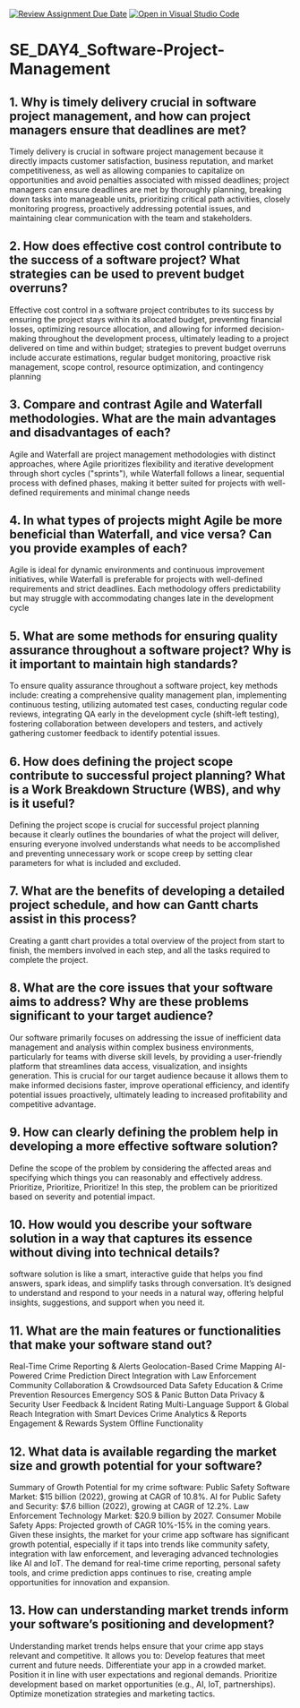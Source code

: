 [![Review Assignment Due Date](https://classroom.github.com/assets/deadline-readme-button-22041afd0340ce965d47ae6ef1cefeee28c7c493a6346c4f15d667ab976d596c.svg)](https://classroom.github.com/a/9pw6JKcu)
[![Open in Visual Studio Code](https://classroom.github.com/assets/open-in-vscode-2e0aaae1b6195c2367325f4f02e2d04e9abb55f0b24a779b69b11b9e10269abc.svg)](https://classroom.github.com/online_ide?assignment_repo_id=18474990&assignment_repo_type=AssignmentRepo)
# SE_DAY4_Software-Project-Management
## 1. Why is timely delivery crucial in software project management, and how can project managers ensure that deadlines are met?
Timely delivery is crucial in software project management because it directly impacts customer satisfaction, business reputation, and market competitiveness, as well as allowing companies to capitalize on opportunities and avoid penalties associated with missed deadlines; project managers can ensure deadlines are met by thoroughly planning, breaking down tasks into manageable units, prioritizing critical path activities, closely monitoring progress, proactively addressing potential issues, and maintaining clear communication with the team and stakeholders.
## 2. How does effective cost control contribute to the success of a software project? What strategies can be used to prevent budget overruns?
Effective cost control in a software project contributes to its success by ensuring the project stays within its allocated budget, preventing financial losses, optimizing resource allocation, and allowing for informed decision-making throughout the development process, ultimately leading to a project delivered on time and within budget; strategies to prevent budget overruns include accurate estimations, regular budget monitoring, proactive risk management, scope control, resource optimization, and contingency planning
## 3. Compare and contrast Agile and Waterfall methodologies. What are the main advantages and disadvantages of each?
Agile and Waterfall are project management methodologies with distinct approaches, where Agile prioritizes flexibility and iterative development through short cycles ("sprints"), while Waterfall follows a linear, sequential process with defined phases, making it better suited for projects with well-defined requirements and minimal change needs
## 4. In what types of projects might Agile be more beneficial than Waterfall, and vice versa? Can you provide examples of each?
Agile is ideal for dynamic environments and continuous improvement initiatives, while Waterfall is preferable for projects with well-defined requirements and strict deadlines. Each methodology offers predictability but may struggle with accommodating changes late in the development cycle
## 5. What are some methods for ensuring quality assurance throughout a software project? Why is it important to maintain high standards?
To ensure quality assurance throughout a software project, key methods include: creating a comprehensive quality management plan, implementing continuous testing, utilizing automated test cases, conducting regular code reviews, integrating QA early in the development cycle (shift-left testing), fostering collaboration between developers and testers, and actively gathering customer feedback to identify potential issues.
## 6. How does defining the project scope contribute to successful project planning? What is a Work Breakdown Structure (WBS), and why is it useful?
Defining the project scope is crucial for successful project planning because it clearly outlines the boundaries of what the project will deliver, ensuring everyone involved understands what needs to be accomplished and preventing unnecessary work or scope creep by setting clear parameters for what is included and excluded.
## 7. What are the benefits of developing a detailed project schedule, and how can Gantt charts assist in this process?
Creating a gantt chart provides a total overview of the project from start to finish, the members involved in each step, and all the tasks required to complete the project.
## 8. What are the core issues that your software aims to address? Why are these problems significant to your target audience?
Our software primarily focuses on addressing the issue of inefficient data management and analysis within complex business environments, particularly for teams with diverse skill levels, by providing a user-friendly platform that streamlines data access, visualization, and insights generation. This is crucial for our target audience because it allows them to make informed decisions faster, improve operational efficiency, and identify potential issues proactively, ultimately leading to increased profitability and competitive advantage.
## 9. How can clearly defining the problem help in developing a more effective software solution?
Define the scope of the problem by considering the affected areas and specifying which things you can reasonably and effectively address. Prioritize, Prioritize, Prioritize! In this step, the problem can be prioritized based on severity and potential impact.
## 10. How would you describe your software solution in a way that captures its essence without diving into technical details?
software solution is like a smart, interactive guide that helps you find answers, spark ideas, and simplify tasks through conversation. It’s designed to understand and respond to your needs in a natural way, offering helpful insights, suggestions, and support when you need it.
## 11. What are the main features or functionalities that make your software stand out?
Real-Time Crime Reporting & Alerts
Geolocation-Based Crime Mapping
AI-Powered Crime Prediction
Direct Integration with Law Enforcement
Community Collaboration & Crowdsourced Data
Safety Education & Crime Prevention Resources
Emergency SOS & Panic Button
Data Privacy & Security
User Feedback & Incident Rating
Multi-Language Support & Global Reach
Integration with Smart Devices
Crime Analytics & Reports
Engagement & Rewards System
Offline Functionality
## 12. What data is available regarding the market size and growth potential for your software?
Summary of Growth Potential for my crime software:
Public Safety Software Market: $15 billion (2022), growing at CAGR of 10.8%.
AI for Public Safety and Security: $7.6 billion (2022), growing at CAGR of 12.2%.
Law Enforcement Technology Market: $20.9 billion by 2027.
Consumer Mobile Safety Apps: Projected growth of CAGR 10%-15% in the coming years.
Given these insights, the market for your crime app software has significant growth potential, especially if it taps into trends like community safety, integration with law enforcement, and leveraging advanced technologies like AI and IoT. The demand for real-time crime reporting, personal safety tools, and crime prediction apps continues to rise, creating ample opportunities for innovation and expansion.
## 13. How can understanding market trends inform your software’s positioning and development?
Understanding market trends helps ensure that your crime app stays relevant and competitive. It allows you to:
Develop features that meet current and future needs.
Differentiate your app in a crowded market.
Position it in line with user expectations and regional demands.
Prioritize development based on market opportunities (e.g., AI, IoT, partnerships).
Optimize monetization strategies and marketing tactics.
